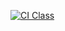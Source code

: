 [![CI Class](https://github.com/JoaoP-Souza/C214-CI/actions/workflows/ci.yml/badge.svg)](https://github.com/JoaoP-Souza/C214-CI/actions/workflows/ci.yml)
